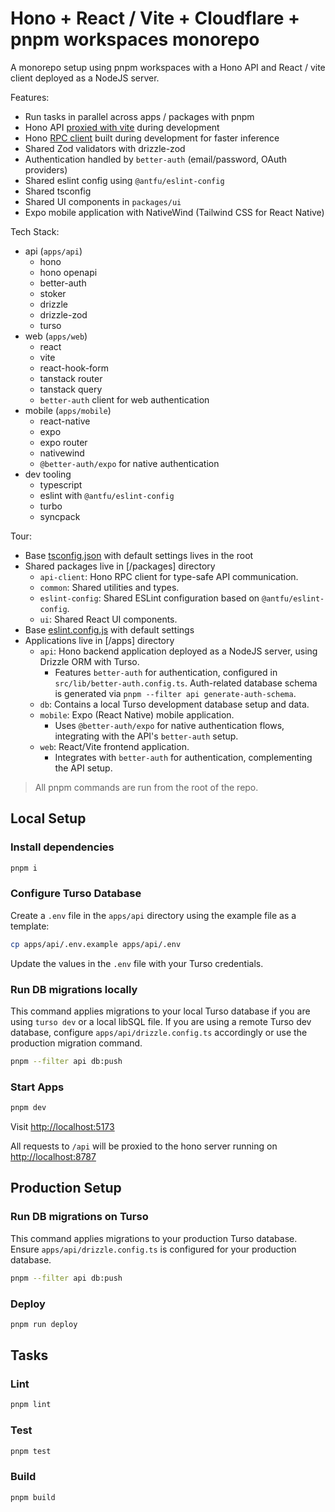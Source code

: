 # Hono + React / Vite + Cloudflare + pnpm workspaces monorepo

A monorepo setup using pnpm workspaces with a Hono API and React / vite client deployed as a NodeJS server.

Features:

- Run tasks in parallel across apps / packages with pnpm
- Hono API [proxied with vite](./apps/web/vite.config.ts) during development
- Hono [RPC client](packages/api-client/src/index.ts) built during development for faster inference
- Shared Zod validators with drizzle-zod
- Authentication handled by `better-auth` (email/password, OAuth providers)
- Shared eslint config using `@antfu/eslint-config`
- Shared tsconfig
- Shared UI components in `packages/ui`
- Expo mobile application with NativeWind (Tailwind CSS for React Native)

Tech Stack:

- api (`apps/api`)
  - hono
  - hono openapi
  - better-auth
  - stoker
  - drizzle
  - drizzle-zod
  - turso
- web (`apps/web`)
  - react
  - vite
  - react-hook-form
  - tanstack router
  - tanstack query
  - `better-auth` client for web authentication
- mobile (`apps/mobile`)
  - react-native
  - expo
  - expo router
  - nativewind
  - `@better-auth/expo` for native authentication
- dev tooling
  - typescript
  - eslint with `@antfu/eslint-config`
  - turbo
  - syncpack

Tour:

- Base [tsconfig.json](./tsconfig.json) with default settings lives in the root
- Shared packages live in [/packages] directory
  - `api-client`: Hono RPC client for type-safe API communication.
  - `common`: Shared utilities and types.
  - `eslint-config`: Shared ESLint configuration based on `@antfu/eslint-config`.
  - `ui`: Shared React UI components.
- Base [eslint.config.js](./packages/eslint-config/eslint.config.js) with default settings
- Applications live in [/apps] directory
  - `api`: Hono backend application deployed as a NodeJS server, using Drizzle ORM with Turso.
    - Features `better-auth` for authentication, configured in `src/lib/better-auth.config.ts`. Auth-related database schema is generated via `pnpm --filter api generate-auth-schema`.
  - `db`: Contains a local Turso development database setup and data.
  - `mobile`: Expo (React Native) mobile application.
    - Uses `@better-auth/expo` for native authentication flows, integrating with the API's `better-auth` setup.
  - `web`: React/Vite frontend application.
    - Integrates with `better-auth` for authentication, complementing the API setup.

> All pnpm commands are run from the root of the repo.

## Local Setup

### Install dependencies

```sh
pnpm i
```

### Configure Turso Database

Create a `.env` file in the `apps/api` directory using the example file as a template:

```sh
cp apps/api/.env.example apps/api/.env
```

Update the values in the `.env` file with your Turso credentials.

### Run DB migrations locally

This command applies migrations to your local Turso database if you are using `turso dev` or a local libSQL file.
If you are using a remote Turso dev database, configure `apps/api/drizzle.config.ts` accordingly or use the production migration command.

```sh
pnpm --filter api db:push
```

### Start Apps

```sh
pnpm dev
```

Visit [http://localhost:5173](http://localhost:5173)

All requests to `/api` will be proxied to the hono server running on [http://localhost:8787](http://localhost:8787)

## Production Setup

### Run DB migrations on Turso

This command applies migrations to your production Turso database. Ensure `apps/api/drizzle.config.ts` is configured for your production database.

```sh
pnpm --filter api db:push
```

### Deploy

```sh
pnpm run deploy
```

## Tasks

### Lint

```sh
pnpm lint
```

### Test

```sh
pnpm test
```

### Build

```sh
pnpm build
```
